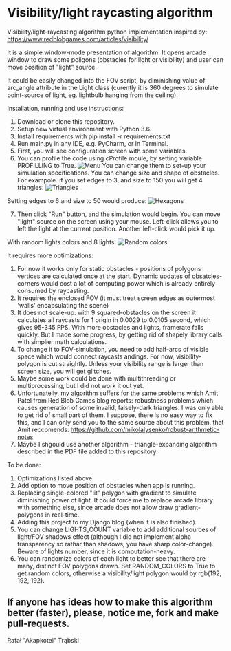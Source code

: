 # Visibility/light raycasting algorithm

Visibility/light-raycasting algorithm python implementation inspired by: https://www.redblobgames.com/articles/visibility/

It is a simple window-mode presentation of algorithm. It opens arcade window to draw some poligons (obstacles for light or 
visibility) and user can move position of "light" source.

It could be easily changed into the FOV script, by diminishing value of arc_angle attribute in the Light class (curently it
is 360 degrees to simulate point-source of light, eg. lightbulb hanging from the ceiling).

Installation, running and use instructions:

1. Download or clone this repository.
2. Setup new virtual environment with Python 3.6.
3. Install requirements with pip install -r requirements.txt
4. Run main.py in any IDE, e.g. PyCharm, or in Terminal.
5. First, you will see configuration screen with some variables.
6. You can profile the code using cProfile moule, by setting variable PROFILLING to True.
![Menu](https://github.com/akapkotel/light_raycasting/blob/master/configuration_menu.png)
You can change them to set-up your simulation specifications. You can change size and shape of obstacles. For exampole. if you set edges to 3, and size to 150 you will get 4 triangles:
 ![Triangles](https://github.com/akapkotel/light_raycasting/blob/master/visibility_algorithm_demo_3.png)

Setting edges to 6 and size to 50 would produce:
![Hexagons](https://github.com/akapkotel/light_raycasting/blob/master/visibility_algorithm_demo_2.png)

7. Then click "Run" button, and the simulation would begin. You can move "light" source on the screen using your mouse. Left-click allows you to left the light at the current position. Another left-click would pick it up.



With random lights colors and 8 lights:
![Random colors](https://github.com/akapkotel/light_raycasting/blob/master/random_colors_2.png)

It requires more optimizations:

1. For now it works only for static obstacles - positions of polygons vertices are calculated once at the start. Dynamic   updates of obsatcles-corners would cost a lot of computing power which is already entirely consumed by raycasting.
2. It requires the enclosed FOV (it must treat screen edges as outermost 'walls' encapsulating the scene)
3. It does not scale-up: with 9 squared-obstacles on the screen it calculates all raycasts for 1 origin in 0.0029 to 0.0105 second, which gives 95-345 FPS. With more obstacles and lights, framerate falls quickly. But I made some progress, by getting rid of shapely library calls with simplier math calculations.
4. To change it to FOV-simulation, you need to add half-arcs of visible space which would connect raycasts andings. For now,
   visibility-polygon is cut straightly. Unless your visibility range is larger than screen size, you will get glitches.
5. Maybe some work could be done with multithreading or multiprocessing, but I did not work it out yet.
6. Unfortunatelly, my algorithm suffers for the same problems which Amit Patel from Red Blob Games blog reports: robustness      problems which causes generation of some invalid, falsely-dark triangles. I was only able to get rid of small part of        them. I suppose, there is no easy way to fix this, and I can only send you to the same source about this problem, that   Amit reccomends: https://github.com/mikolalysenko/robust-arithmetic-notes
7. Maybe I shgould use another algorithm - triangle-expanding algorithm described in the PDF file added to this repository.

To be done:

1. Optimizations listed above.
2. Add option to move position of obstacles when app is running.
3. Replacing single-colored "lit" polygon with gradient to simulate diminishing power of light. It could force me to replace arcade library with something else, since arcade does not allow draw gradient-polygons in real-time.
4. Adding this project to my Django blog (when it is also finished).
5. You can change LIGHTS_COUNT variable to add additional sources of light/FOV shadows effect (although I did not implement alpha transparency so rathar than shadows, you have sharp color-change). Beware of lights number, since it is computation-heavy.
6. You can randomize colors of each light to better see that there are many, distinct FOV polygons drawn. Set RANDOM_COLORS to True to get random colors, otherwise a visibility/light polygon would by rgb(192, 192, 192).

If anyone has ideas how to make this algorithm better (faster), please, notice me, fork and make pull-requests.
----

Rafał "Akapkotel" Trąbski

